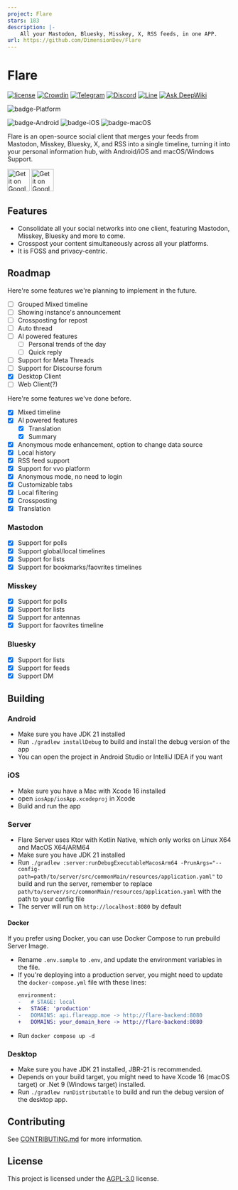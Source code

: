 ```yaml
---
project: Flare
stars: 183
description: |-
    All your Mastodon, Bluesky, Misskey, X, RSS feeds, in one APP.
url: https://github.com/DimensionDev/Flare
---
```


# Flare
[![license](https://img.shields.io/github/license/DimensionDev/Flare)](https://github.com/DimensionDev/Flare/blob/master/LICENSE)
[![Crowdin](https://badges.crowdin.net/flareapp/localized.svg)](https://crowdin.com/project/flareapp)
[![Telegram](https://img.shields.io/badge/-telegram-blue?logo=telegram&color=white)](https://t.me/+0UtcP6_qcDoyOWE1)
[![Discord](https://img.shields.io/badge/-discord-blue?logo=discord&color=white)](https://discord.gg/De9NhXBryT)
[![Line](https://img.shields.io/badge/-Line_Group-green?logo=line&color=white)](https://line.me/ti/g/hf95HyGJ9k)
[![Ask DeepWiki](https://deepwiki.com/badge.svg)](https://deepwiki.com/DimensionDev/Flare)

![badge-Platform](https://img.shields.io/badge/Supported%20Platform-Mastodon%20|%20Misskey%20|%20Bluesky%20|%20X%20-black)

![badge-Android](https://img.shields.io/badge/Android-6.0-3DDC84)
![badge-iOS](https://img.shields.io/badge/iOS-18.0-black)
![badge-macOS](https://img.shields.io/badge/macOS-Monterey-black)

Flare is an open-source social client that merges your feeds from Mastodon, Misskey, Bluesky, X, and RSS into a single timeline, turning it into your personal information hub, with Android/iOS and macOS/Windows Support.

<a href='https://testflight.apple.com/join/iYP7QZME'><img alt='Get it on Google Play' src='https://developer.apple.com/app-store/marketing/guidelines/images/badge-example-preferred_2x.png' height=50/></a>
<a href='https://play.google.com/store/apps/details?id=dev.dimension.flare&pcampaignid=pcampaignidMKT-Other-global-all-co-prtnr-py-PartBadge-Mar2515-1'><img alt='Get it on Google Play' src='https://upload.wikimedia.org/wikipedia/commons/thumb/7/78/Google_Play_Store_badge_EN.svg/2880px-Google_Play_Store_badge_EN.svg.png' height=50/></a>

## Features
 - Consolidate all your social networks into one client, featuring Mastodon, Misskey, Bluesky and more to come.
 - Crosspost your content simultaneously across all your platforms.
 - It is FOSS and privacy-centric.

## Roadmap
Here're some features we're planning to implement in the future.
 - [ ] Grouped Mixed timeline
 - [ ] Showing instance's announcement
 - [ ] Crossposting for repost
 - [ ] Auto thread
 - [ ] AI powered features
   - [ ] Personal trends of the day
   - [ ] Quick reply
 - [ ] Support for Meta Threads
 - [ ] Support for Discourse forum
 - [x] Desktop Client
 - [ ] Web Client(?)

Here're some features we've done before.
 - [x] Mixed timeline
 - [x] AI powered features
   - [x] Translation
   - [x] Summary
 - [x] Anonymous mode enhancement, option to change data source
 - [x] Local history
 - [x] RSS feed support
 - [x] Support for vvo platform
 - [x] Anonymous mode, no need to login
 - [x] Customizable tabs
 - [x] Local filtering
 - [x] Crossposting
 - [x] Translation

### Mastodon
 - [x] Support for polls
 - [x] Support global/local timelines
 - [x] Support for lists
 - [x] Support for bookmarks/faovrites timelines

### Misskey
 - [x] Support for polls
 - [x] Support for lists
 - [x] Support for antennas
 - [x] Support for faovrites timeline

### Bluesky
 - [x] Support for lists
 - [x] Support for feeds
 - [x] Support DM

## Building
### Android
 - Make sure you have JDK 21 installed
 - Run `./gradlew installDebug` to build and install the debug version of the app
 - You can open the project in Android Studio or IntelliJ IDEA if you want

### iOS
 - Make sure you have a Mac with Xcode 16 installed
 - open `iosApp/iosApp.xcodeproj` in Xcode
 - Build and run the app

### Server
 - Flare Server uses Ktor with Kotlin Native, which only works on Linux X64 and MacOS X64/ARM64
 - Make sure you have JDK 21 installed
 - Run `./gradlew :server:runDebugExecutableMacosArm64 -PrunArgs="--config-path=path/to/server/src/commonMain/resources/application.yaml"` to build and run the server, remember to replace `path/to/server/src/commonMain/resources/application.yaml` with the path to your config file
 - The server will run on `http://localhost:8080` by default
#### Docker
If you prefer using Docker, you can use Docker Compose to run prebuild Server Image.
 - Rename `.env.sample` to `.env`, and update the environment variables in the file.
 - If you're deploying into a production server, you might need to update the `docker-compose.yml` file with these lines:
   ```diff
   environment:
   -   # STAGE: local
   +   STAGE: 'production'
   -   DOMAINS: api.flareapp.moe -> http://flare-backend:8080
   +   DOMAINS: your_domain_here -> http://flare-backend:8080
   ```
 - Run `docker compose up -d`

### Desktop
 - Make sure you have JDK 21 installed, JBR-21 is recommended.
 - Depends on your build target, you might need to have Xcode 16 (macOS target) or .Net 9 (Windows target) installed.
 - Run `./gradlew runDistributable` to build and run the debug version of the desktop app.

## Contributing
See [CONTRIBUTING.md](CONTRIBUTING.md) for more information.

## License
This project is licensed under the [AGPL-3.0](LICENSE) license.

